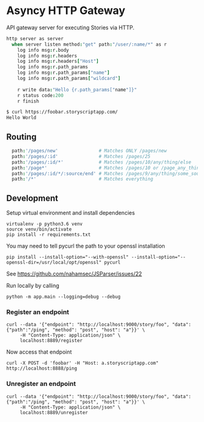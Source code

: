 # Asyncy HTTP Gateway

API gateway server for executing Stories via HTTP.

```coffee
http server as server
  when server listen method:"get" path:"/user/:name/*" as r
    log info msg:r.body
    log info msg:r.headers
    log info msg:r.headers["Host"]
    log info msg:r.path_params
    log info msg:r.path_params["name"]
    log info msg:r.path_params["wildcard"]
    
    r write data:"Hello {r.path_params["name"]}"
    r status code:200
    r finish
```

```sh
$ curl https://foobar.storyscriptapp.com/
Hello World
```

## Routing
```coffee
  path:'/pages/new'               # Matches ONLY /pages/new
  path:'/pages/:id'               # Matches /pages/25
  path:'/pages/:id/*'             # Matches /pages/10/any/thing/else
  path:'/page*'                   # Matches /pages/10 or /page_any_thing/else
  path:'/pages/:id/*/:source/end' # Matches /pages/9/any/thing/some_source/end
  path:'/*'                       # Matches everything
````

## Development

Setup virtual environment and install dependencies
```
virtualenv -p python3.6 venv
source venv/bin/activate
pip install -r requirements.txt
```

You may need to tell pycurl the path to your openssl installation
```
pip install --install-option="--with-openssl" --install-option="--openssl-dir=/usr/local/opt/openssl" pycurl
```
See https://github.com/nahamsec/JSParser/issues/22


Run locally by calling

```
python -m app.main --logging=debug --debug
```

### Register an endpoint

```shell
curl --data '{"endpoint": "http://localhost:9000/story/foo", "data":{"path":"/ping", "method": "post", "host": "a"}}' \
     -H "Content-Type: application/json" \
     localhost:8889/register
```

Now access that endpoint

```shell
curl -X POST -d 'foobar' -H "Host: a.storyscriptapp.com" http://localhost:8888/ping
```


### Unregister an endpoint

```shell
curl --data '{"endpoint": "http://localhost:9000/story/foo", "data":{"path":"/ping", "method": "post", "host": "a"}}' \
     -H "Content-Type: application/json" \
     localhost:8889/unregister
```
